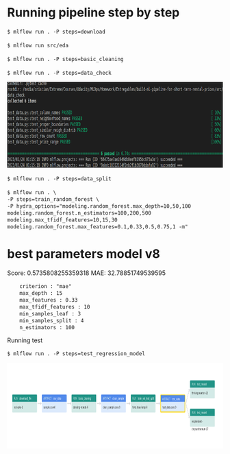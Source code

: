 
# Running pipeline step by step


    $ mlflow run . -P steps=download 

    $ mlflow run src/eda

    $ mlflow run . -P steps=basic_cleaning

    $ mlflow run . -P steps=data_check


<img src="images/data_test_results.png?raw=true" width="800" height = "200"/>

    $ mlflow run . -P steps=data_split

    $ mlflow run . \
    -P steps=train_random_forest \
    -P hydra_options="modeling.random_forest.max_depth=10,50,100 modeling.random_forest.n_estimators=100,200,500 modeling.max_tfidf_features=10,15,30 modeling.random_forest.max_features=0.1,0.33,0.5,0.75,1 -m"


# best parameters model v8

Score: 0.5735808255359318
MAE: 32.78851749539595

        criterion : "mae"
        max_depth : 15
        max_features : 0.33
        max_tfidf_features : 10
        min_samples_leaf : 3
        min_samples_split : 4
        n_estimators : 100

Running test

    $ mlflow run . -P steps=test_regression_model

<img src="images/test_model.png?raw=true" width="1000" height = "200"/>


